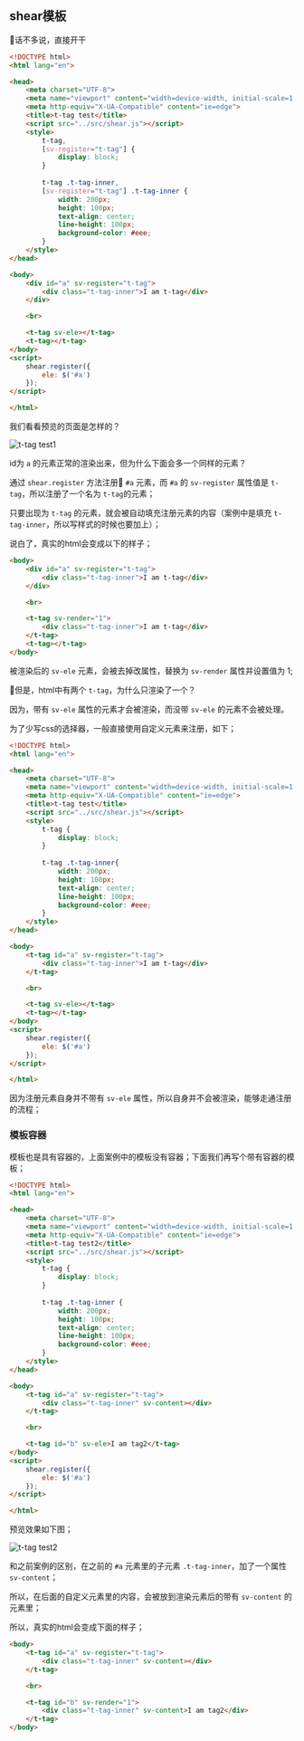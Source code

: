 ## shear模板

话不多说，直接开干

```html
<!DOCTYPE html>
<html lang="en">

<head>
    <meta charset="UTF-8">
    <meta name="viewport" content="width=device-width, initial-scale=1.0">
    <meta http-equiv="X-UA-Compatible" content="ie=edge">
    <title>t-tag test</title>
    <script src="../src/shear.js"></script>
    <style>
        t-tag,
        [sv-register="t-tag"] {
            display: block;
        }
        
        t-tag .t-tag-inner,
        [sv-register="t-tag"] .t-tag-inner {
            width: 200px;
            height: 100px;
            text-align: center;
            line-height: 100px;
            background-color: #eee;
        }
    </style>
</head>

<body>
    <div id="a" sv-register="t-tag">
        <div class="t-tag-inner">I am t-tag</div>
    </div>

    <br>

    <t-tag sv-ele></t-tag>
    <t-tag></t-tag>
</body>
<script>
    shear.register({
        ele: $('#a')
    });
</script>

</html>
```

我们看看预览的页面是怎样的？

![t-tag test1](../img/02_t_tag_test.png)

id为 `a` 的元素正常的渲染出来，但为什么下面会多一个同样的元素？

通过 `shear.register` 方法注册 `#a` 元素，而 `#a` 的 `sv-register` 属性值是 `t-tag`，所以注册了一个名为 `t-tag`的元素；

只要出现为 `t-tag` 的元素，就会被自动填充注册元素的内容（案例中是填充 `t-tag-inner`，所以写样式的时候也要加上）；

说白了，真实的html会变成以下的样子；

```html
<body>
    <div id="a" sv-register="t-tag">
        <div class="t-tag-inner">I am t-tag</div>
    </div>

    <br>

    <t-tag sv-render="1">
        <div class="t-tag-inner">I am t-tag</div>
    </t-tag>
    <t-tag></t-tag>
</body>
```

被渲染后的 `sv-ele` 元素，会被去掉改属性，替换为 `sv-render` 属性并设置值为 1;



但是，html中有两个 `t-tag`，为什么只渲染了一个？

因为，带有 `sv-ele` 属性的元素才会被渲染，而没带 `sv-ele` 的元素不会被处理。

为了少写css的选择器，一般直接使用自定义元素来注册，如下；

```html
<!DOCTYPE html>
<html lang="en">

<head>
    <meta charset="UTF-8">
    <meta name="viewport" content="width=device-width, initial-scale=1.0">
    <meta http-equiv="X-UA-Compatible" content="ie=edge">
    <title>t-tag test</title>
    <script src="../src/shear.js"></script>
    <style>
        t-tag {
            display: block;
        }
        
        t-tag .t-tag-inner{
            width: 200px;
            height: 100px;
            text-align: center;
            line-height: 100px;
            background-color: #eee;
        }
    </style>
</head>

<body>
    <t-tag id="a" sv-register="t-tag">
        <div class="t-tag-inner">I am t-tag</div>
    </t-tag>

    <br>

    <t-tag sv-ele></t-tag>
    <t-tag></t-tag>
</body>
<script>
    shear.register({
        ele: $('#a')
    });
</script>

</html>
```

因为注册元素自身并不带有 `sv-ele` 属性，所以自身并不会被渲染，能够走通注册的流程；

### 模板容器

模板也是具有容器的，上面案例中的模板没有容器；下面我们再写个带有容器的模板；

```html
<!DOCTYPE html>
<html lang="en">

<head>
    <meta charset="UTF-8">
    <meta name="viewport" content="width=device-width, initial-scale=1.0">
    <meta http-equiv="X-UA-Compatible" content="ie=edge">
    <title>t-tag test2</title>
    <script src="../src/shear.js"></script>
    <style>
        t-tag {
            display: block;
        }
        
        t-tag .t-tag-inner {
            width: 200px;
            height: 100px;
            text-align: center;
            line-height: 100px;
            background-color: #eee;
        }
    </style>
</head>

<body>
    <t-tag id="a" sv-register="t-tag">
        <div class="t-tag-inner" sv-content></div>
    </t-tag>

    <br>

    <t-tag id="b" sv-ele>I am tag2</t-tag>
</body>
<script>
    shear.register({
        ele: $('#a')
    });
</script>

</html>
```

预览效果如下图；

![t-tag test2](../img/02_t_tag_test2.png)

和之前案例的区别，在之前的 `#a` 元素里的子元素 `.t-tag-inner`，加了一个属性 `sv-content`；

所以，在后面的自定义元素里的内容，会被放到渲染元素后的带有 `sv-content` 的元素里；

所以，真实的html会变成下面的样子；

```html
<body>
    <t-tag id="a" sv-register="t-tag">
        <div class="t-tag-inner" sv-content></div>
    </t-tag>

    <br>

    <t-tag id="b" sv-render="1">
        <div class="t-tag-inner" sv-content>I am tag2</div>
    </t-tag>
</body>
```